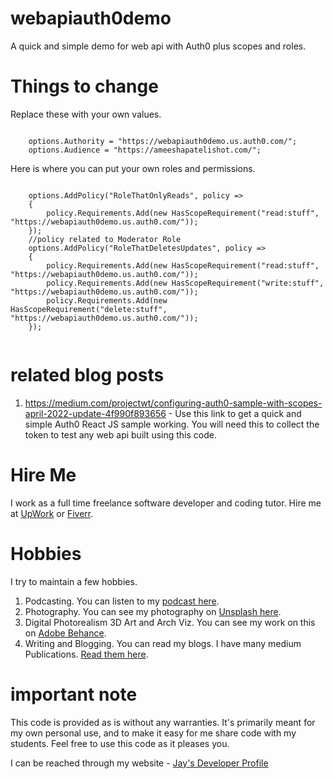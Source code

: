 # webapiauth0demo

A quick and simple demo for web api with Auth0 plus scopes and roles.

# Things to change

Replace these with your own values.

```

    options.Authority = "https://webapiauth0demo.us.auth0.com/";
    options.Audience = "https://ameeshapatelishot.com/";

```

Here is where you can put your own roles and permissions.

```

    options.AddPolicy("RoleThatOnlyReads", policy =>
    {
        policy.Requirements.Add(new HasScopeRequirement("read:stuff", "https://webapiauth0demo.us.auth0.com/"));
    });
    //policy related to Moderator Role
    options.AddPolicy("RoleThatDeletesUpdates", policy =>
    {
        policy.Requirements.Add(new HasScopeRequirement("read:stuff", "https://webapiauth0demo.us.auth0.com/"));
        policy.Requirements.Add(new HasScopeRequirement("write:stuff", "https://webapiauth0demo.us.auth0.com/"));
        policy.Requirements.Add(new HasScopeRequirement("delete:stuff", "https://webapiauth0demo.us.auth0.com/"));
    });


```

# related blog posts

1. https://medium.com/projectwt/configuring-auth0-sample-with-scopes-april-2022-update-4f990f893656 - Use this link to get a quick and simple Auth0 React JS sample working. You will need this to collect the token to test any web api built using this code.

# Hire Me

I work as a full time freelance software developer and coding tutor. Hire me at [UpWork](https://www.upwork.com/fl/vijayasimhabr) or [Fiverr](https://www.fiverr.com/jay_codeguy).

# Hobbies

I try to maintain a few hobbies.

1. Podcasting. You can listen to my [podcast here](https://stories.thechalakas.com/listen-to-podcast/).
1. Photography. You can see my photography on [Unsplash here](https://unsplash.com/@jay_neeruhaaku).
1. Digital Photorealism 3D Art and Arch Viz. You can see my work on this on [Adobe Behance](https://www.behance.net/vijayasimhabr).
1. Writing and Blogging. You can read my blogs. I have many medium Publications. [Read them here](https://medium.com/@vijayasimhabr).

# important note

This code is provided as is without any warranties. It's primarily meant for my own personal use, and to make it easy for me share code with my students. Feel free to use this code as it pleases you.

I can be reached through my website - [Jay's Developer Profile](https://jay-study-nildana.github.io/developerprofile)
